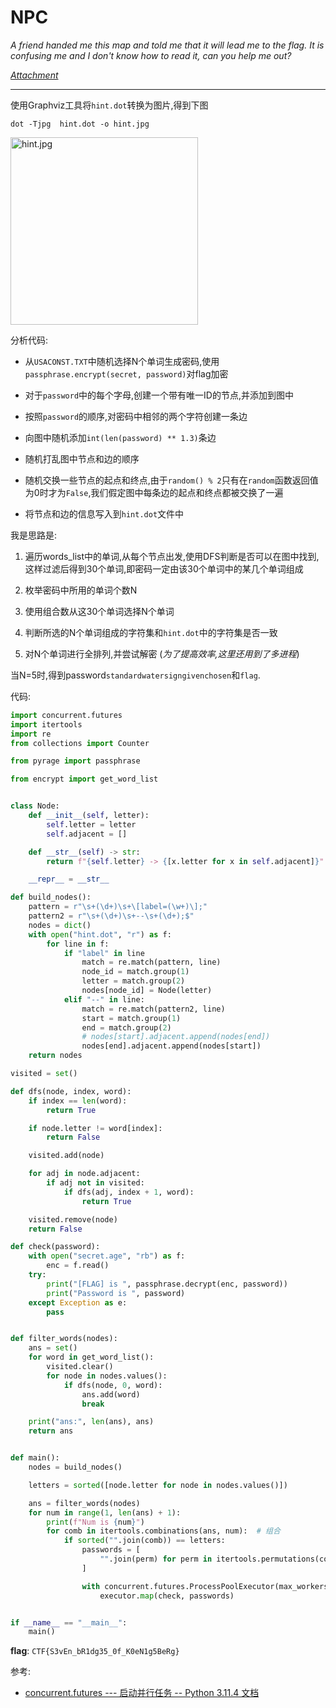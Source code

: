 # NPC

*A friend handed me this map and told me that it will lead me to the flag. 
It is confusing me and I don't know how to read it, can you help me out?*

*[Attachment](https://storage.googleapis.com/gctf-2023-attachments-project/9a8f5d47fab0a460f9826c4f13aa1dff2809140e68325fb21edab674ee5ec2476b902d2797c41bd6d9311e3510c9366d739d9404e00aa9d4ffd6a0d88e5bf2ef.zip)*

---

使用Graphviz工具将`hint.dot`转换为图片,得到下图

```shell
dot -Tjpg  hint.dot -o hint.jpg
```

<img src="../../CTF/GoogleCTF2023/Misc/assets/hint.jpg" alt="hint.jpg" width="300">

分析代码:

* 从`USACONST.TXT`中随机选择N个单词生成密码,使用`passphrase.encrypt(secret, password)`对flag加密

* 对于`password`中的每个字母,创建一个带有唯一ID的节点,并添加到图中

* 按照`password`的顺序,对密码中相邻的两个字符创建一条边

* 向图中随机添加`int(len(password) ** 1.3)`条边

* 随机打乱图中节点和边的顺序

* 随机交换一些节点的起点和终点,由于`random() % 2`只有在`random`函数返回值为0时才为`False`,我们假定图中每条边的起点和终点都被交换了一遍

* 将节点和边的信息写入到`hint.dot`文件中

我是思路是:

1. 遍历words_list中的单词,从每个节点出发,使用DFS判断是否可以在图中找到,这样过滤后得到30个单词,即密码一定由该30个单词中的某几个单词组成

2. 枚举密码中所用的单词个数N

3. 使用组合数从这30个单词选择N个单词

4. 判断所选的N个单词组成的字符集和`hint.dot`中的字符集是否一致

5. 对N个单词进行全排列,并尝试解密 (*为了提高效率,这里还用到了多进程*)

当N=5时,得到password`standardwatersigngivenchosen`和`flag`.

代码:

```python
import concurrent.futures
import itertools
import re
from collections import Counter

from pyrage import passphrase

from encrypt import get_word_list


class Node:
    def __init__(self, letter):
        self.letter = letter
        self.adjacent = []

    def __str__(self) -> str:
        return f"{self.letter} -> {[x.letter for x in self.adjacent]}"

    __repr__ = __str__

def build_nodes():
    pattern = r"\s+(\d+)\s+\[label=(\w+)\];"
    pattern2 = r"\s+(\d+)\s+--\s+(\d+);$"
    nodes = dict()
    with open("hint.dot", "r") as f:
        for line in f:
            if "label" in line
                match = re.match(pattern, line)
                node_id = match.group(1)
                letter = match.group(2)
                nodes[node_id] = Node(letter)
            elif "--" in line:
                match = re.match(pattern2, line)
                start = match.group(1)
                end = match.group(2)
                # nodes[start].adjacent.append(nodes[end])
                nodes[end].adjacent.append(nodes[start])
    return nodes

visited = set()

def dfs(node, index, word):
    if index == len(word):
        return True

    if node.letter != word[index]:
        return False

    visited.add(node)

    for adj in node.adjacent:
        if adj not in visited:
            if dfs(adj, index + 1, word):
                return True

    visited.remove(node)
    return False

def check(password):
    with open("secret.age", "rb") as f:
        enc = f.read()
    try:
        print("[FLAG] is ", passphrase.decrypt(enc, password))
        print("Password is ", password)
    except Exception as e:
        pass


def filter_words(nodes):
    ans = set()
    for word in get_word_list():
        visited.clear()
        for node in nodes.values():
            if dfs(node, 0, word):
                ans.add(word)
                break

    print("ans:", len(ans), ans)
    return ans


def main():
    nodes = build_nodes()

    letters = sorted([node.letter for node in nodes.values()])

    ans = filter_words(nodes)
    for num in range(1, len(ans) + 1):
        print(f"Num is {num}")
        for comb in itertools.combinations(ans, num):  # 组合
            if sorted("".join(comb)) == letters:
                passwords = [
                    "".join(perm) for perm in itertools.permutations(comb, len(comb))
                ]

                with concurrent.futures.ProcessPoolExecutor(max_workers=8) as executor:
                    executor.map(check, passwords)


if __name__ == "__main__":
    main()
```

**flag**: `CTF{S3vEn_bR1dg35_0f_K0eN1g5BeRg}`

参考:

* [concurrent.futures --- 启动并行任务 -- Python 3.11.4 文档](https://docs.python.org/zh-cn/3/library/concurrent.futures.html?#processpoolexecutor)
